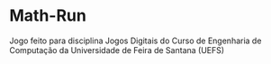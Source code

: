 # Math-Run
Jogo feito para disciplina Jogos Digitais do Curso de Engenharia de Computação da Universidade de Feira de Santana (UEFS)
